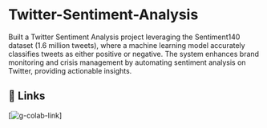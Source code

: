 # Twitter-Sentiment-Analysis
Built a Twitter Sentiment Analysis project leveraging the Sentiment140 dataset (1.6 million tweets), where a machine learning model accurately classifies tweets as either positive or negative. The system enhances brand monitoring and crisis management by automating sentiment analysis on Twitter, providing actionable insights.


## 🔗 Links
[![g-colab-link](https://colab.research.google.com/drive/1khQil5dJgDHpk-H6wLmhxntFKnpX8M1q)]

